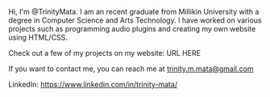 
Hi, I'm @TrinityMata. I am an recent graduate from Millikin University with a degree in Computer Science and Arts Technology.
I have worked on various projects such as programming audio plugins and creating my own website using HTML/CSS.

Check out a few of my projects on my website: URL HERE 

If you want to contact me, you can reach me at trinity.m.mata@gmail.com

LinkedIn: https://www.linkedin.com/in/trinity-mata/

